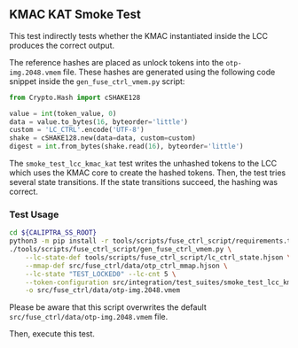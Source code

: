 ## KMAC KAT Smoke Test

This test indirectly tests whether the KMAC instantiated inside the LCC produces the correct output.

The reference hashes are placed as unlock tokens into the `otp-img.2048.vmem` file.
These hashes are generated using the following code snippet inside the `gen_fuse_ctrl_vmem.py` script:
```python
from Crypto.Hash import cSHAKE128

value = int(token_value, 0)
data = value.to_bytes(16, byteorder='little')
custom = 'LC_CTRL'.encode('UTF-8')
shake = cSHAKE128.new(data=data, custom=custom)
digest = int.from_bytes(shake.read(16), byteorder='little')
```

The `smoke_test_lcc_kmac_kat` test writes the unhashed tokens to the LCC which uses the KMAC core to create the hashed tokens.
Then, the test tries several state transitions.
If the state transitions succeed, the hashing was correct.

### Test Usage

```sh
cd ${CALIPTRA_SS_ROOT}
python3 -m pip install -r tools/scripts/fuse_ctrl_script/requirements.txt
./tools/scripts/fuse_ctrl_script/gen_fuse_ctrl_vmem.py \
    --lc-state-def tools/scripts/fuse_ctrl_script/lc_ctrl_state.hjson \
    --mmap-def src/fuse_ctrl/data/otp_ctrl_mmap.hjson \
    --lc-state "TEST_LOCKED0" --lc-cnt 5 \
    --token-configuration src/integration/test_suites/smoke_test_lcc_kmac_kat/test_unlock_token.hjson \
    -o src/fuse_ctrl/data/otp-img.2048.vmem
```
Please be aware that this script overwrites the default `src/fuse_ctrl/data/otp-img.2048.vmem` file.

Then, execute this test.
